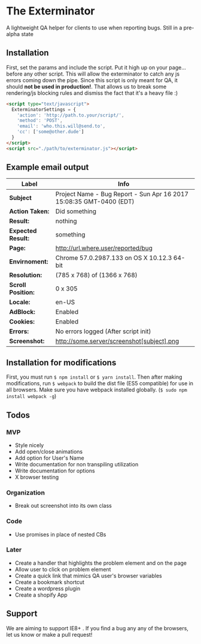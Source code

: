 # The Exterminator
A lightweight QA helper for clients to use when reporting bugs. Still in a pre-alpha state

## Installation
First, set the params and include the script. Put it high up on your page... before any other script. This will allow the exterminator to catch any js errors coming down the pipe. Since this script is only meant for QA, it should __not be used in production!__. That allows us to break some rendering/js blocking rules and dismiss the fact that it's a heavy file :)

```html
<script type="text/javascript">
  ExterminatorSettings = {
    'action': 'http://path.to.your/script/',
    'method': 'POST',
    'email': 'who.this.will@send.to',
    'cc': ['some@other.dude']
  }
</script>
<script src="./path/to/exterminator.js"></script>
```

## Example email output

Label | Info
----------------- | ---
__Subject__ | Project Name - Bug Report - Sun Apr 16 2017 15:08:35 GMT-0400 (EDT)
__Action Taken:__ | Did something
__Result:__ | nothing
__Expected Result:__ | something
__Page:__ | http://url.where.user/reported/bug
__Envirnoment:__ | Chrome 57.0.2987.133 on OS X 10.12.3 64-bit
__Resolution:__ | (785 x 768) of (1366 x 768)
__Scroll Position:__ | 0 x 305
__Locale:__ | en-US
__AdBlock:__ | Enabled
__Cookies:__ | Enabled
__Errors:__ | No errors logged (After script init)
__Screenshot:__ | http://some.server/screenshot[subject].png

## Installation for modifications
First, you must run `$ npm install` or `$ yarn install`. Then after making modifications, run `$ webpack` to build the dist file (ES5 compatible) for use in all browsers. Make sure you have webpack installed globally. (`$ sudo npm install webpack -g`)

## Todos

### MVP
- Style nicely
- Add open/close animations
- Add option for User's Name
- Write documentation for non transpiling utilization
- Write documentation for options
- X browser testing

### Organization
- Break out screenshot into its own class

### Code
- Use promises in place of nested CBs

### Later
- Create a handler that highlights the problem element and on the page
- Allow user to click on problem element
- Create a quick link that mimics QA user's browser variables  
- Create a bookmark shortcut
- Create a wordpress plugin
- Create a shopify App

## Support
We are aiming to support IE8+ . If you find a bug any any of the browsers, let us know or make a pull request!
